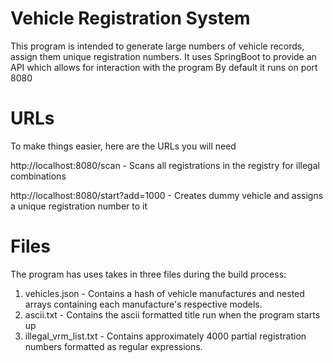# Vehicle Registration System

This program is intended to generate large numbers of vehicle records, assign them unique registration numbers.
It uses SpringBoot to provide an API which allows for interaction with the program
By default it runs on port 8080

# URLs
To make things easier, here are the URLs you will need

http://localhost:8080/scan - Scans all registrations in the registry for illegal combinations

http://localhost:8080/start?add=1000 - Creates dummy vehicle and assigns a unique registration number to it

# Files

The program has uses takes in three files during the build process:

 1. vehicles.json - Contains a hash of vehicle manufactures and nested arrays containing each manufacture's respective models.
 2. ascii.txt - Contains the ascii formatted title run when the program starts up
 3. illegal_vrm_list.txt - Contains approximately 4000 partial registration numbers formatted as regular expressions.
